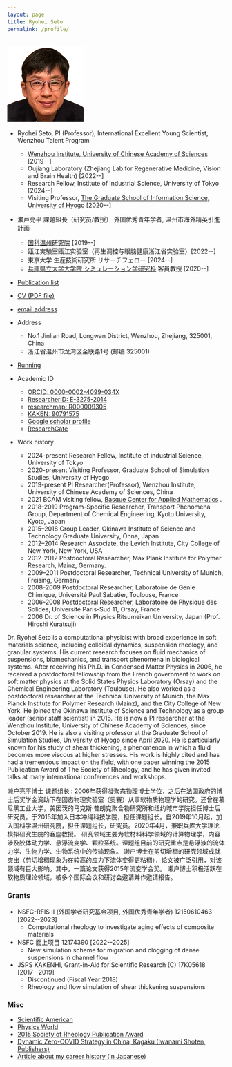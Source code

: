 ```yaml
---
layout: page
title: Ryohei Seto
permalink: /profile/
---
```


![Ryohei Seto](/assets/img/Seto2.png)

- Ryohei Seto, PI (Professor), International Excellent Young Scientist, Wenzhou Talent Program
  - [Wenzhou Institute, University of Chinese Academy of Sciences](http://english.wiucas.ac.cn) [2019--]
  - Oujiang Laboratory (Zhejiang Lab for Regenerative Medicine, Vision and Brain Health) [2022--]
  - Research Fellow, Institute of industrial Science, University of Tokyo [2024--]
  - Visiting Professor, [The Graduate School of Information Science, University of Hyogo](http://www.simulation-studies.org) [2020--]

- 瀬戸亮平 課題組長（研究员/教授） 外国优秀青年学者, 温州市海外精英引進計画
  - [国科温州研究院](http://www.wiucas.ac.cn) [2019--]
  - 瓯江実験室瓯江实验室（再生调控与眼脑健康浙江省实验室）[2022--]
  - 東京大学 生産技術研究所 リサーチフェロー [2024--]
  - [兵庫県立大学大学院 シミュレーション学研究科](http://www.simulation-studies.org) 客員教授 [2020--]

- [Publication list](4publications.md)
- [CV (PDF file)](https://ryseto.github.io/assets/pdf/CV_Seto.pdf)
- [email address](mailto:seto@wiucas.ac.cn)
- Address 
  - No.1 Jinlian Road, Longwan District, Wenzhou, Zhejiang, 325001, China
  - 浙江省温州市龙湾区金联路1号 (邮编 325001)
- [Running](8running.md)
- Academic ID
  - [ORCID: 0000-0002-4099-034X](http://orcid.org/0000-0002-4099-034X)
  - [ResearcherID: E-3275-2014](http://www.researcherid.com/rid/E-3275-2014)
  - [researchmap: R000009305](https://researchmap.jp/ryseto)
  - [KAKEN: 90791575](https://nrid.nii.ac.jp/nrid/1000090791575/)
  - [Google scholar profile](https://scholar.google.co.jp/citations?hl=ja&user=0V-BankAAAAJ)
  - [ResearchGate](https://www.researchgate.net/profile/Ryohei_Seto)
- Work history
  - 2024-present Research Fellow, Institute of industrial Science, University of Tokyo
  - 2020-present Visiting Professor, Graduate School of Simulation Studies, University of Hyogo
  - 2019-present PI Researcher(Professor), Wenzhou Institute, University of Chinese Academy of Sciences, China
  - 2021 BCAM visiting fellow, [Basque Center for Applied Mathematics](http://www.bcamath.org/en/research/lines/CFDMS) .
  - 2018-2019 Program-Specific Researcher, Transport Phenomena Group, Department of Chemical Engineering, Kyoto University, Kyoto, Japan
  - 2015–2018 Group Leader, Okinawa Institute of Science and Technology Graduate University,
Onna, Japan
  - 2012–2014 Research Associate, the Levich Institute, City College of New York, New York, USA
  - 2012-2012 Postdoctoral Researcher, Max Plank Institute for Polymer Research, Mainz, Germany.  
  - 2009–2011 Postdoctoral Researcher, Technical University of Munich, Freising, Germany
  - 2008-2009 Postdoctoral Researcher, Laboratoire de Genie Chimique, Université Paul Sabatier, Toulouse, France
  - 2006-2008 Postdoctoral Researcher, Laboratoire de Physique des Solides, Université Paris-Sud 11, Orsay, France
  - 2006      Dr. of Science in Physics  Ritsumeikan University, Japan (Prof. Hiroshi Kuratsuji)

Dr. Ryohei Seto is a computational physicist with broad experience in soft materials science, including colloidal dynamics, suspension rheology, and granular systems. His current research focuses on fluid mechanics of suspensions, biomechanics, and transport phenomena in biological systems. After receiving his Ph.D. in Condensed Matter Physics in 2006, he received a postdoctoral fellowship from the French government to work on soft matter physics at the Solid States Physics Laboratory (Orsay) and the Chemical Engineering Laboratory (Toulouse). He also worked as a postdoctoral researcher at the Technical University of Munich, the Max Planck Institute for Polymer Research (Mainz), and the City College of New York. He joined the Okinawa Institute of Science and Technology as a group leader (senior staff scientist) in 2015. He is now a PI researcher at the Wenzhou Institute, University of Chinese Academy of Sciences, since October 2019. He is also a visiting professor at the Graduate School of Simulation Studies, University of Hyogo since April 2020. He is particularly known for his study of shear thickening, a phenomenon in which a fluid becomes more viscous at higher stresses. His work is highly cited and has had a tremendous impact on the field, with one paper winning the 2015 Publication Award of The Society of Rheology, and he has given invited talks at many international conferences and workshops.

濑户亮平博士 课题组长 : 
2006年获得凝聚态物理博士学位，之后在法国政府的博士后奖学金资助下在固态物理实验室（奥赛）从事软物质物理学的研究。还曾在慕尼黑工业大学，美因茨的马克斯·普朗克聚合物研究所和纽约城市学院担任博士后研究员。于2015年加入日本冲绳科技学院，担任课题组长。自2019年10月起，加入国科学温州研究院，担任课题组长，研究员。2020年4月，兼职兵库大学理论模拟研究生院的客座教授。
研究领域主要为软材料科学领域的计算物理学，内容涉及胶体动力学、悬浮流变学、颗粒系统。课题组目前的研究重点是悬浮液的流体力学、生物力学、生物系统中的传输现象。
濑户博士在剪切增稠的研究领域成就突出（剪切增稠现象为在较高的应力下流体变得更粘稠），论文被广泛引用，对该领域有巨大影响。其中，一篇论文获得2015年流变学会奖。
濑户博士积极活跃在软物质理论领域，被多个国际会议和研讨会邀请并作邀请报告。


### Grants

- NSFC-RFIS II (外国学者研究基金项目, 外国优秀青年学者) 12150610463 [2022--2023]
  - Computational rheology to investigate aging effects of composite materials
- NSFC 面上项目 12174390 [2022--2025] 
  - New simulation scheme for migration and clogging of dense suspensions in channel flow
- JSPS KAKENHI, Grant-in-Aid for Scientific Research (C) 17K05618 [2017--2019]
  - Discontinued (Fiscal Year 2018)
  - Rheology and flow simulation of shear thickening suspensions

### Misc
- [Scientific American](https://www.scientificamerican.com/article/friction-makes-cornstarch-and-water-into-bizarre-oobleck/)
- [Physics World](http://physicsworld.com/cws/article/news/2013/nov/25/model-explains-why-liquid-suspensions-suddenly-turn-solid)
- [2015 Society of Rheology Publication Award](http://www-levich.engr.ccny.cuny.edu/sor2015.htm)
- [Dynamic Zero-COVID Strategy in China, Kagaku (Iwanami Shoten, Publishers)](/assets/pdf/Kagaku_202201_Seto_etal.pdf)
- [Article about my career history (in Japanese)](https://www.jstage.jst.go.jp/article/mssj/24/1/24_77/_article/-char/ja/)
